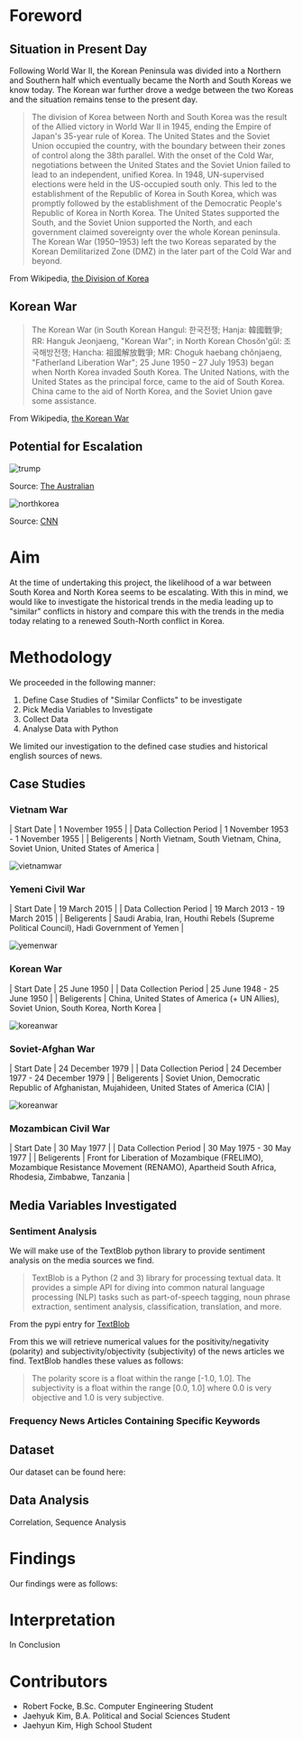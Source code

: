# Foreword

## Situation in Present Day

Following World War II, the Korean Peninsula was divided into a Northern and Southern half which eventually became the North and South Koreas we know today. The Korean war further drove a wedge between the two Koreas and the situation remains tense to the present day.

> The division of Korea between North and South Korea was the result of the Allied victory in World War II in 1945, ending the Empire of Japan's 35-year rule of Korea. The United States and the Soviet Union occupied the country, with the boundary between their zones of control along the 38th parallel. With the onset of the Cold War, negotiations between the United States and the Soviet Union failed to lead to an independent, unified Korea. In 1948, UN-supervised elections were held in the US-occupied south only. This led to the establishment of the Republic of Korea in South Korea, which was promptly followed by the establishment of the Democratic People's Republic of Korea in North Korea. The United States supported the South, and the Soviet Union supported the North, and each government claimed sovereignty over the whole Korean peninsula. The Korean War (1950–1953) left the two Koreas separated by the Korean Demilitarized Zone (DMZ) in the later part of the Cold War and beyond.

From Wikipedia, [the Division of Korea](https://en.wikipedia.org/wiki/Division_of_Korea)

## Korean War

> The Korean War (in South Korean Hangul: 한국전쟁; Hanja: 韓國戰爭; RR: Hanguk Jeonjaeng, "Korean War"; in North Korean Chosŏn'gŭl: 조국해방전쟁; Hancha: 祖國解放戰爭; MR: Choguk haebang chǒnjaeng, "Fatherland Liberation War"; 25 June 1950 – 27 July 1953) began when North Korea invaded South Korea. The United Nations, with the United States as the principal force, came to the aid of South Korea. China came to the aid of North Korea, and the Soviet Union gave some assistance.

From Wikipedia, [the Korean War](https://en.wikipedia.org/wiki/Korean_War)

## Potential for Escalation

![trump](http://i.imgur.com/Q1xzzj4.png "Trump North Korea")

Source: [The Australian](http://www.theaustralian.com.au/news/world/the-times/trump-tells-senator-he-is-prepared-to-go-to-war-over-north-korea/news-story/ef6283a4a11717820f1f9548ed43d5d9)

![northkorea](http://i.imgur.com/6chVdBJ.png "North Korea Missile Test")

Source: [CNN](http://edition.cnn.com/2017/07/31/asia/north-korea-missile-test-catchup/index.html)

# Aim

At the time of undertaking this project, the likelihood of a war between South Korea and North Korea seems to be escalating. With this in mind, we would like to investigate the historical trends in the media leading up to "similar" conflicts in history and compare this with the trends in the media today relating to a renewed South-North conflict in Korea.

# Methodology

We proceeded in the following manner:

1. Define Case Studies of "Similar Conflicts" to be investigate
2. Pick Media Variables to Investigate
3. Collect Data
4. Analyse Data with Python 

We limited our investigation to the defined case studies and historical english sources of news.

## Case Studies

### Vietnam War

| Start Date | 1 November 1955 |
| Data Collection Period | 1 November 1953 - 1 November 1955 |
| Beligerents | North Vietnam, South Vietnam, China, Soviet Union, United States of America |

![vietnamwar](http://jackietywls.weebly.com/uploads/1/7/2/7/17279018/7394841_orig.png "Vietnam War")

### Yemeni Civil War

| Start Date | 19 March 2015 |
| Data Collection Period | 19 March 2013 - 19 March 2015 |
| Beligerents | Saudi Arabia, Iran, Houthi Rebels (Supreme Political Council), Hadi Government of Yemen |

![yemenwar](http://static1.businessinsider.com/image/551575796bb3f7470c8e52ec-1190-625/these-maps-show-what-could-happen-next-in-yemen--and-how-it-could-impact-global-politics.jpg "Yemeni Civil War")

### Korean War

| Start Date | 25 June 1950 |
| Data Collection Period | 25 June 1948 - 25 June 1950 |
| Beligerents | China, United States of America (+ UN Allies), Soviet Union, South Korea, North Korea |

![koreanwar](https://kollathdesign.com/wp-content/uploads/2017/01/map_korean_war-800x389.png "Korean War")

### Soviet-Afghan War

| Start Date | 24 December 1979 |
| Data Collection Period | 24 December 1977 - 24 December 1979 |
| Beligerents | Soviet Union, Democratic Republic of Afghanistan, Mujahideen, United States of America (CIA) |

![koreanwar](https://en.wikipedia.org/wiki/Soviet%E2%80%93Afghan_War#/media/File:SovietInvasionAfghanistanMap.png "Korean War")

### Mozambican Civil War

| Start Date | 30 May 1977 |
| Data Collection Period | 30 May 1975 - 30 May 1977 |
| Beligerents | Front for Liberation of Mozambique (FRELIMO), Mozambique Resistance Movement (RENAMO), Apartheid South Africa, Rhodesia, Zimbabwe, Tanzania |

## Media Variables Investigated

### Sentiment Analysis

We will make use of the TextBlob python library to provide sentiment analysis on the media sources we find.

> TextBlob is a Python (2 and 3) library for processing textual data. It provides a simple API for diving into common natural language processing (NLP) tasks such as part-of-speech tagging, noun phrase extraction, sentiment analysis, classification, translation, and more.

From the pypi entry for [TextBlob](https://pypi.python.org/pypi/textblob)

From this we will retrieve numerical values for the positivity/negativity (polarity) and subjectivity/objectivity (subjectivity) of the news articles we find. TextBlob handles these values as follows:

> The polarity score is a float within the range \[-1.0, 1.0\]. The subjectivity is a float within the range \[0.0, 1.0\] where 0.0 is very objective and 1.0 is very subjective.

### Frequency News Articles Containing Specific Keywords

## Dataset

Our dataset can be found here:

## Data Analysis

Correlation, Sequence Analysis

# Findings

Our findings were as follows:

# Interpretation

In Conclusion

# Contributors

- Robert Focke, B.Sc. Computer Engineering Student
- Jaehyuk Kim, B.A. Political and Social Sciences Student
- Jaehyun Kim, High School Student

